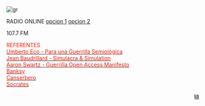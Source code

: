              
![gr](gr(1).png) 
          
                                    
<p>
<p>RADIO ONLINE <a href="http://giss.tv:8001/guerrillaradio.ogg">opcion 1</a>  <a href="https://guerrillaradio.github.io/guerrillaradio/">opcion 2</a>
<p>107.7 FM  
<p>
<p>
<div><font color="#ff1700">REFERENTES</font></div><div></div><div><font color="#ff1700"> </font><font color="#ff2d00"> </font></div>
<a href="https://omegalfa.es/downloadfile.php?file=libros/para-una-guerrilla-semiologica.pdf"><div><font color="#ff1700">Umberto Eco - Para una Guerrilla Semiológica</font></div><div></div><div><font color="#ff1700"> </font><font color="#ff2d00"> </font></div></a>
<div><font color="#ff1700"></font></div><div></div><div><font color="#ff1700"> </font><font color="#ff2d00"> </font></div>
<a href="https://annas-archive.org/md5/cbd7ef9269c23c58e1c55f7258a304cc"><div><font color="#ff1700">Jean Baudrillard - Simulacra & Simulation</font></div><div></div><div><font color="#ff1700"> </font><font color="#ff2d00"> </font></div></a>
<div><font color="#ff1700"></font></div><div></div><div><font color="#ff1700"> </font><font color="#ff2d00"> </font></div>
<a href="https://ia800605.us.archive.org/15/items/GuerillaOpenAccessManifesto/Goamjuly2008.pdf"><div><font color="#ff1700">Aaron Swartz - Guerrilla Open Access Manifesto</font></div><div></div><div><font color="#ff1700"> </font><font color="#ff2d00"> </font></div>
<a
href="https://www.banksy.blog/"><div><font color="#ff1700">Banksy</font></div><div></div><div><font color="#ff1700"> </font><font color="#ff2d00"> </font></div></a>
<div><font color="#ff1700"></font></div><div></div><div><font color="#ff1700"> </font><font color="#ff2d00"> </font></div>
<a
href="https://archive.org/details/canserbero-enfermo-en-vivo-desde-hermosillo"><div><font color="#ff1700">Canserbero</font></div><div></div><div><font color="#ff1700"> </font><font color="#ff2d00"> </font></div></a>
<a
href="https://archive.org/details/la-subversion-socratica-socrates-subersivo"><div><font color="#ff1700">Socrates</font></div><div></div><div><font color="#ff1700"> </font><font color="#ff2d00"> </font></div></a>

<p align="right">
铀 
</p>
